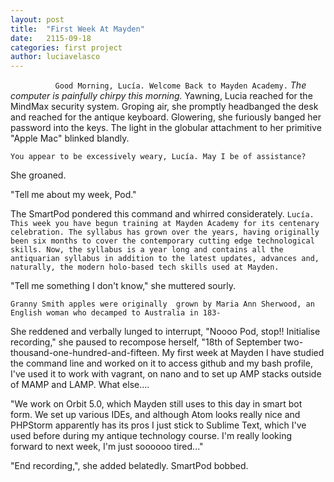 ```yaml
---
layout: post
title:  "First Week At Mayden"
date:   2115-09-18
categories: first project
author: luciavelasco
---
```


`          Good Morning, Lucía. Welcome Back to Mayden Academy.` _The computer is painfully chirpy this morning._ Yawning, Lucia reached for the MindMax security system. Groping air, she promptly headbanged the desk and reached for the antique keyboard. Glowering, she furiously banged her password into the keys. The light in the globular attachment to her primitive "Apple Mac" blinked blandly.

`You appear to be excessively weary, Lucía. May I be of assistance?`

She groaned.

"Tell me about my week, Pod."

The SmartPod pondered this command and whirred considerately.
`Lucía. This week you have begun training at Mayden Academy for its centenary celebration. The syllabus has grown over the years, having originally been six months to cover the contemporary cutting edge technological skills. Now, the syllabus is a year long and contains all the antiquarian syllabus in addition to the latest updates, advances and, naturally, the modern holo-based tech skills used at Mayden.`

"Tell me something I don't know," she muttered sourly.

`Granny Smith apples were originally  grown by Maria Ann Sherwood, an English woman who decamped to Australia in 183-`

She reddened and verbally lunged to interrupt, "Noooo Pod, stop!! Initialise recording," she paused to recompose herself, "18th of September two-thousand-one-hundred-and-fifteen. My first week at Mayden  I have studied the command line and worked on it to access github and my bash profile, I've used it to work with vagrant, on nano and to set up AMP stacks outside of MAMP and LAMP. What else....

"We work on Orbit 5.0, which Mayden still uses to this day in smart bot form. We set up various IDEs, and although Atom looks really nice and PHPStorm apparently has its pros I just stick to Sublime Text, which I've used before during my antique technology course. I'm really looking forward to next week, I'm just soooooo tired..."

"End recording,", she added belatedly. SmartPod bobbed.



